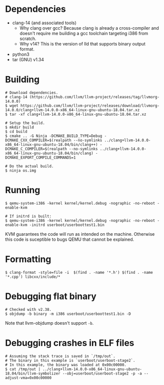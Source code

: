 # Dependencies

- clang-14 (and associated tools)
  - Why clang over gcc? Because clang is already a cross-compiler and doesn't require me building a gcc toolchain targeting i386 from scratch.
  - Why v14? This is the version of lld that supports binary output format.
- python3
- tar (GNU) v1.34

# Building

```
# Download dependencies.
# clang-14 (https://github.com/llvm/llvm-project/releases/tag/llvmorg-14.0.0)
$ wget https://github.com/llvm/llvm-project/releases/download/llvmorg-14.0.0/clang+llvm-14.0.0-x86_64-linux-gnu-ubuntu-18.04.tar.xz
$ tar -xf clang+llvm-14.0.0-x86_64-linux-gnu-ubuntu-18.04.tar.xz

# Setup the build.
$ mkdir build
$ cd build
$ cmake .. -G Ninja -DCMAKE_BUILD_TYPE=Debug -DCMAKE_CXX_COMPILER=$(realpath --no-symlinks ../clang+llvm-14.0.0-x86_64-linux-gnu-ubuntu-18.04/bin/clang++) -DCMAKE_C_COMPILER=$(realpath --no-symlinks ../clang+llvm-14.0.0-x86_64-linux-gnu-ubuntu-18.04/bin/clang) -DCMAKE_EXPORT_COMPILE_COMMANDS=1

# Do the actual build.
$ ninja os.img
```

# Running

```
$ qemu-system-i386 -kernel kernel/kernel.debug -nographic -no-reboot -enable-kvm

# If initrd is built:
$ qemu-system-i386 -kernel kernel/kernel.debug -nographic -no-reboot -enable-kvm -initrd userboot/userboottest1.bin
```

KVM guarantees the code will run as intended on the machine. Otherwise this
code is suceptible to bugs QEMU that cannot be explained.

# Formatting

```
$ clang-format -style=file -i  $(find . -name '*.h') $(find . -name '*.cpp') libcxx/include/*
```

# Debugging flat binary
```
# Checked with v2.38.
$ objdump -b binary -m i386 userboot/userboottest1.bin -D
```

Note that llvm-objdump doesn't support `-b`.

# Debugging crashes in ELF files
```
# Assuming the stack trace is saved in `/tmp/out`.
# The binary in this example is `userboot/userboot-stage2`.
# In this example, the binary was loaded at 0x00c00000.
$ cat /tmp/out | ../clang+llvm-14.0.0-x86_64-linux-gnu-ubuntu-18.04/bin/llvm-symbolizer --obj=userboot/userboot-stage2 -p -a --adjust-vma=0x00c00000
```
